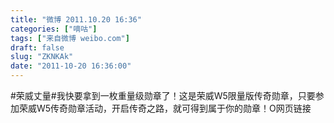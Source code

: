 ```yaml
---
title: "微博 2011.10.20 16:36"
categories: ["嘀咕"]
tags: ["来自微博 weibo.com"]
draft: false
slug: "ZKNKAk"
date: "2011-10-20 16:36:00"
---
```


<p>#荣威丈量#我快要拿到一枚重量级勋章了！这是荣威W5限量版传奇勋章，只要参加荣威W5传奇勋章活动，开启传奇之路，就可得到属于你的勋章！O网页链接 ​​​​</p>

